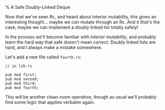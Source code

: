 % A Safe Doubly-Linked Deque

Now that we've seen Rc, and heard about interior mutability, this gives an
interesting thought... maybe we *can* mutate through an Rc. And it *that's*
the case, maybe we can implement a *doubly* linked list totally safely!

In the process we'll become familiar with *interior mutability*, and probably
learn the hard way that safe doesn't mean *correct*. Doubly linked lists are
hard, and I always make a mistake somewhere.

Let's add a new file called `fourth.rs`:

```
// in lib.rs

pub mod first;
pub mod second;
pub mod third;
pub mod fourth;
```

This will be another clean-room operation, though as usual we'll probably find
some logic that applies verbatim again.

